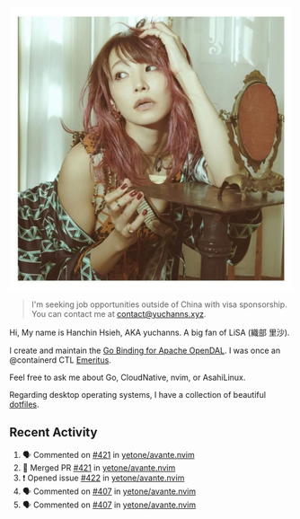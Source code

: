 <p align="center">
  <img src="./assets/LiSA2.webp" width=550 />
</p>

> I'm seeking job opportunities outside of China with visa sponsorship. You can contact me at contact@yuchanns.xyz.

Hi, My name is Hanchin Hsieh, AKA yuchanns. A big fan of LiSA (織部 里沙).

I create and maintain the [Go Binding for Apache OpenDAL](https://github.com/apache/opendal/tree/main/bindings/go). I was once an @containerd CTL [Emeritus](https://github.com/containerd/nerdctl/pull/3067).

Feel free to ask me about Go, CloudNative, nvim, or AsahiLinux.

Regarding desktop operating systems, I have a collection of beautiful [dotfiles](https://github.com/yuchanns/dotfiles).

## Recent Activity

<!--START_SECTION:activity-->
1. 🗣 Commented on [#421](https://github.com/yetone/avante.nvim/pull/421#issuecomment-2322876054) in [yetone/avante.nvim](https://github.com/yetone/avante.nvim)
2. 🎉 Merged PR [#421](https://github.com/yetone/avante.nvim/pull/421) in [yetone/avante.nvim](https://github.com/yetone/avante.nvim)
3. ❗ Opened issue [#422](https://github.com/yetone/avante.nvim/issues/422) in [yetone/avante.nvim](https://github.com/yetone/avante.nvim)
4. 🗣 Commented on [#407](https://github.com/yetone/avante.nvim/pull/407#issuecomment-2322822854) in [yetone/avante.nvim](https://github.com/yetone/avante.nvim)
5. 🗣 Commented on [#407](https://github.com/yetone/avante.nvim/pull/407#issuecomment-2322818246) in [yetone/avante.nvim](https://github.com/yetone/avante.nvim)
<!--END_SECTION:activity-->

